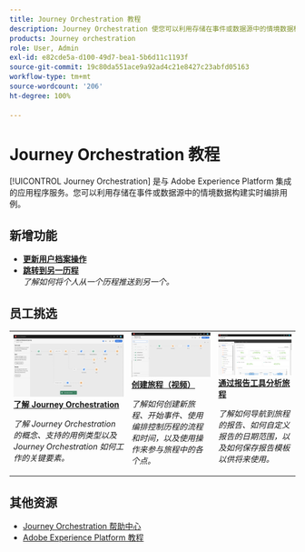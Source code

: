 ```yaml
---
title: Journey Orchestration 教程
description: Journey Orchestration 使您可以利用存储在事件或数据源中的情境数据构建实时编排用例
products: Journey orchestration
role: User, Admin
exl-id: e82cde5a-d100-49d7-bea1-5b6d11c1193f
source-git-commit: 19c80da551ace9a92ad4c21e8427c23abfd05163
workflow-type: tm+mt
source-wordcount: '206'
ht-degree: 100%

---
```


# Journey Orchestration 教程

[!UICONTROL Journey Orchestration] 是与 Adobe Experience Platform 集成的应用程序服务。您可以利用存储在事件或数据源中的情境数据构建实时编排用例。

## 新增功能

* **[更新用户档案操作](/help/building-a-journey/update-profile-action.md)**
* **[跳转到另一历程](/help/building-a-journey/jumping-to-another-journey.md)**
   <br>
   *了解如何将个人从一个历程推送到另一个。*

## 员工挑选

<table>
<tr>
  <td>
    <a href="./understanding-journey-orchestration.md">
      <img alt="了解 Journey Orchestration" src="./assets/journey-orchestration-example.png"/>
    </a>
    <div>
      <a href="./understanding-journey-orchestration.md">
    <strong>了解 Journey Orchestration</strong>
    </a>
    </div>
    <p>
    <em>了解 Journey Orchestration 的概念、支持的用例类型以及 Journey Orchestration 如何工作的关键要素。</em>
    <p>
  </td>
  <td>
    <a href="./building-a-journey/creating-a-journey.md">
        <img alt="创建旅程（视频）" src="./assets/journey34.png"/>
    </a>
    <div>
      <a href="./building-a-journey/creating-a-journey.md">
    <strong>创建旅程（视频）</strong>
    </a>
    </div>
    <p>
    <em>了解如何创建新旅程、开始事件、使用编排控制历程的流程和时间，以及使用操作来参与旅程中的各个点。</em>
    <p>
  </td>
  <td>
   <a href="./analyze-a-journey-via-reporting-tools.md">
      <img alt="通过报告工具分析旅程" src="./assets/dynamic_report_journey_8.png" />
    </a>
    <div>
      <a href="./analyze-a-journey-via-reporting-tools.md">
    <strong>通过报告工具分析旅程</strong>
    </a>
    </div>
    <p>
    <em>了解如何导航到旅程的报告、如何自定义报告的日期范围，以及如何保存报告模板以供将来使用。 </em>
    <p>
  </td>
</tr>
</table>

## 其他资源

* [Journey Orchestration 帮助中心](https://experienceleague.adobe.com/docs/journeys/using/journey-orchestration-home.html?lang=zh-Hans)
* [Adobe Experience Platform 教程](https://experienceleague.adobe.com/docs/platform-learn/tutorials/overview.html?lang=zh-Hans)
